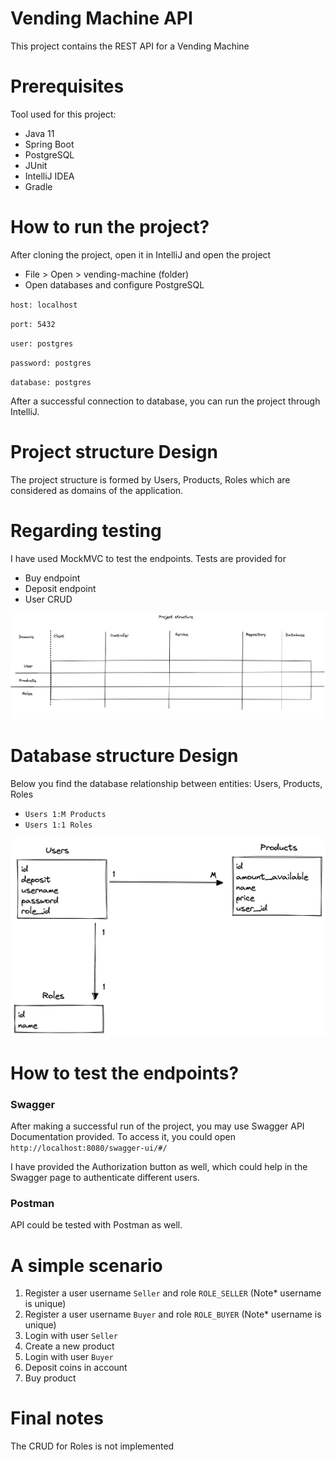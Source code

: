 # Vending Machine API
This project contains the REST API for a Vending Machine

# Prerequisites
Tool used for this project:
* Java 11
* Spring Boot
* PostgreSQL
* JUnit
* IntelliJ IDEA
* Gradle

# How to run the project?
After cloning the project, open it in IntelliJ and open the project
* File > Open > vending-machine (folder)
* Open databases and configure PostgreSQL

`host: localhost`

`port: 5432`

`user: postgres`

`password: postgres`

`database: postgres`

After a successful connection to database, you can run the project through IntelliJ.

# Project structure Design

The project structure is formed by Users, Products, Roles which are considered as domains of the
application.

# Regarding testing
I have used MockMVC to test the endpoints. Tests are provided for
* Buy endpoint
* Deposit endpoint
* User CRUD


![](img/Project_Structure.png)

# Database structure Design

Below you find the database relationship between entities: Users, Products, Roles

* `Users 1:M Products`
* `Users 1:1 Roles`

![](img/Database_Relationships.png)

# How to test the endpoints?

### Swagger

After making a successful run of the project, you may use Swagger API Documentation provided.
To access it, you could open `http://localhost:8080/swagger-ui/#/`

I have provided the Authorization button as well, which could help in the Swagger page to authenticate different users.

### Postman

API could be tested with Postman as well.

# A simple scenario

1. Register a user username `Seller` and role `ROLE_SELLER` (Note* username is unique)
2. Register a user username `Buyer` and role `ROLE_BUYER` (Note* username is unique)
3. Login with user `Seller`
4. Create a new product
5. Login with user `Buyer`
6. Deposit coins in account
7. Buy product

# Final notes
The CRUD for Roles is not implemented
